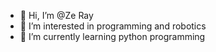 - 👋 Hi, I’m @Ze Ray
- 👀 I’m interested in programming and robotics
- 🌱 I’m currently learning python programming

<!---
RandomJ124/RandomJ124 is a ✨ special ✨ repository because its `README.md` (this file) appears on your GitHub profile.
You can click the Preview link to take a look at your changes.
--->

